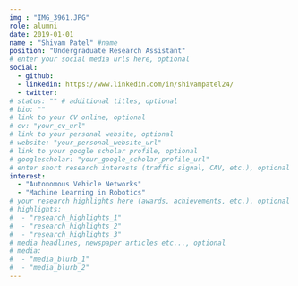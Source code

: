 ```yaml
---
img : "IMG_3961.JPG"
role: alumni
date: 2019-01-01
name : "Shivam Patel" #name
position: "Undergraduate Research Assistant" 
# enter your social media urls here, optional
social: 
  - github:
  - linkedin: https://www.linkedin.com/in/shivampatel24/
  - twitter:
# status: "" # additional titles, optional
# bio: ""
# link to your CV online, optional
# cv: "your_cv_url" 
# link to your personal website, optional
# website: "your_personal_website_url" 
# link to your google scholar profile, optional
# googlescholar: "your_google_scholar_profile_url" 
# enter short research interests (traffic signal, CAV, etc.), optional
interest: 
  - "Autonomous Vehicle Networks"
  - "Machine Learning in Robotics"
# your research highlights here (awards, achievements, etc.), optional
# highlights: 
#  - "research_highlights_1"
#  - "research_highlights_2"
#  - "research_highlights_3" 
# media headlines, newspaper articles etc..., optional
# media: 
#  - "media_blurb_1"
#  - "media_blurb_2" 
---
```

